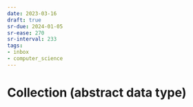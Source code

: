 ```yaml
---
date: 2023-03-16
draft: true
sr-due: 2024-01-05
sr-ease: 270
sr-interval: 233
tags:
- inbox
- computer_science
---
```


# Collection (abstract data type)